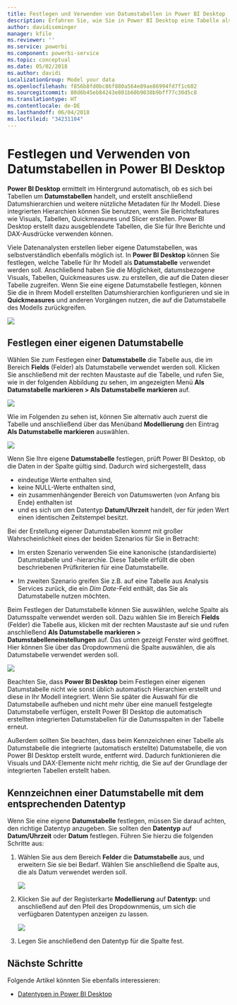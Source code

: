 ```yaml
---
title: Festlegen und Verwenden von Datumstabellen in Power BI Desktop
description: Erfahren Sie, wie Sie in Power BI Desktop eine Tabelle als Datumstabelle festlegen.
author: davidiseminger
manager: kfile
ms.reviewer: ''
ms.service: powerbi
ms.component: powerbi-service
ms.topic: conceptual
ms.date: 05/02/2018
ms.author: davidi
LocalizationGroup: Model your data
ms.openlocfilehash: f856b8fd0bc86f880a564e89ae86994fd7f1c602
ms.sourcegitcommit: 80d6b45eb84243e801b60b9038b9bff77c30d5c8
ms.translationtype: HT
ms.contentlocale: de-DE
ms.lasthandoff: 06/04/2018
ms.locfileid: "34231104"
---
```

# <a name="set-and-use-date-tables-in-power-bi-desktop"></a>Festlegen und Verwenden von Datumstabellen in Power BI Desktop

**Power BI Desktop** ermittelt im Hintergrund automatisch, ob es sich bei Tabellen um **Datumstabellen** handelt, und erstellt anschließend Datumshierarchien und weitere nützliche Metadaten für Ihr Modell. Diese integrierten Hierarchien können Sie benutzen, wenn Sie Berichtsfeatures wie Visuals, Tabellen, Quickmeasures und Slicer erstellen. Power BI Desktop erstellt dazu ausgeblendete Tabellen, die Sie für Ihre Berichte und DAX-Ausdrücke verwenden können.

Viele Datenanalysten erstellen lieber eigene Datumstabellen, was selbstverständlich ebenfalls möglich ist. In **Power BI Desktop** können Sie festlegen, welche Tabelle für Ihr Modell als **Datumstabelle** verwendet werden soll. Anschließend haben Sie die Möglichkeit, datumsbezogene Visuals, Tabellen, Quickmeasures usw. zu erstellen, die auf die Daten dieser Tabelle zugreifen. Wenn Sie eine eigene Datumstabelle festlegen, können Sie die in Ihrem Modell erstellten Datumshierarchien konfigurieren und sie in **Quickmeasures** und anderen Vorgängen nutzen, die auf die Datumstabelle des Modells zurückgreifen. 

![](media/desktop-date-tables/date-tables_01.png)

## <a name="setting-your-own-date-table"></a>Festlegen einer eigenen Datumstabelle

Wählen Sie zum Festlegen einer **Datumstabelle** die Tabelle aus, die im Bereich **Fields** (Felder) als Datumstabelle verwendet werden soll. Klicken Sie anschließend mit der rechten Maustaste auf die Tabelle, und rufen Sie, wie in der folgenden Abbildung zu sehen, im angezeigten Menü **Als Datumstabelle markieren > Als Datumstabelle markieren** auf.

![](media/desktop-date-tables/date-tables_02.png)

Wie im Folgenden zu sehen ist, können Sie alternativ auch zuerst die Tabelle und anschließend über das Menüband **Modellierung** den Eintrag **Als Datumstabelle markieren** auswählen.

![](media/desktop-date-tables/date-tables_02b.png)

Wenn Sie Ihre eigene **Datumstabelle** festlegen, prüft Power BI Desktop, ob die Daten in der Spalte gültig sind. Dadurch wird sichergestellt, dass

* eindeutige Werte enthalten sind,
* keine NULL-Werte enthalten sind,
* ein zusammenhängender Bereich von Datumswerten (von Anfang bis Ende) enthalten ist
* und es sich um den Datentyp **Datum/Uhrzeit** handelt, der für jeden Wert einen identischen Zeitstempel besitzt.

Bei der Erstellung eigener Datumstabellen kommt mit großer Wahrscheinlichkeit eines der beiden Szenarios für Sie in Betracht:

* Im ersten Szenario verwenden Sie eine kanonische (standardisierte) Datumstabelle und -hierarchie. Diese Tabelle erfüllt die oben beschriebenen Prüfkriterien für eine Datumstabelle. 

* Im zweiten Szenario greifen Sie z.B. auf eine Tabelle aus Analysis Services zurück, die ein *Dim Date*-Feld enthält, das Sie als Datumstabelle nutzen möchten. 

Beim Festlegen der Datumstabelle können Sie auswählen, welche Spalte als Datumsspalte verwendet werden soll. Dazu wählen Sie im Bereich **Fields** (Felder) die Tabelle aus, klicken mit der rechten Maustaste auf sie und rufen anschließend **Als Datumstabelle markieren > Datumstabelleneinstellungen** auf. Das unten gezeigt Fenster wird geöffnet. Hier können Sie über das Dropdownmenü die Spalte auswählen, die als Datumstabelle verwendet werden soll.

![](media/desktop-date-tables/date-tables_03.png)

Beachten Sie, dass **Power BI Desktop** beim Festlegen einer eigenen Datumstabelle nicht wie sonst üblich automatisch Hierarchien erstellt und diese in Ihr Modell integriert. Wenn Sie später die Auswahl für die Datumstabelle aufheben und nicht mehr über eine manuell festgelegte Datumstabelle verfügen, erstellt Power BI Desktop die automatisch erstellten integrierten Datumstabellen für die Datumsspalten in der Tabelle erneut.

Außerdem sollten Sie beachten, dass beim Kennzeichnen einer Tabelle als Datumstabelle die integrierte (automatisch erstellte) Datumstabelle, die von Power BI Desktop erstellt wurde, entfernt wird. Dadurch funktionieren die Visuals und DAX-Elemente nicht mehr richtig, die Sie auf der Grundlage der integrierten Tabellen erstellt haben. 

## <a name="marking-your-date-table-as-the-appropriate-data-type"></a>Kennzeichnen einer Datumstabelle mit dem entsprechenden Datentyp

Wenn Sie eine eigene **Datumstabelle** festlegen, müssen Sie darauf achten, den richtige Datentyp anzugeben. Sie sollten den **Datentyp** auf **Datum/Uhrzeit** oder **Datum** festlegen. Führen Sie hierzu die folgenden Schritte aus:

1. Wählen Sie aus dem Bereich **Felder** die **Datumstabelle** aus, und erweitern Sie sie bei Bedarf. Wählen Sie anschließend die Spalte aus, die als Datum verwendet werden soll.
   
    ![](media/desktop-date-tables/date-tables_04.png) 

2. Klicken Sie auf der Registerkarte **Modellierung** auf **Datentyp:** und anschließend auf den Pfeil des Dropdownmenüs, um sich die verfügbaren Datentypen anzeigen zu lassen.

    ![](media/desktop-date-tables/date-tables_05.png)

3. Legen Sie anschließend den Datentyp für die Spalte fest. 


## <a name="next-steps"></a>Nächste Schritte

Folgende Artikel könnten Sie ebenfalls interessieren:

* [Datentypen in Power BI Desktop](desktop-data-types.md)

 